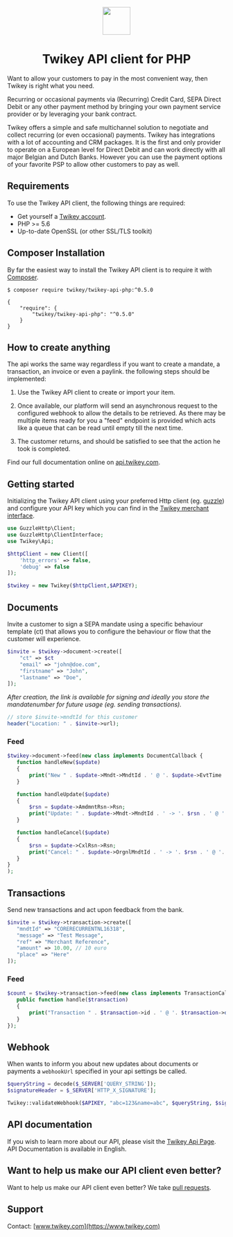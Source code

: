 <p align="center">
  <img src="https://cdn.twikey.com/img/logo.png" height="64"/>
</p>
<h1 align="center">Twikey API client for PHP</h1>

Want to allow your customers to pay in the most convenient way, then Twikey is right what you need.

Recurring or occasional payments via (Recurring) Credit Card, SEPA Direct Debit or any other payment method by bringing 
your own payment service provider or by leveraging your bank contract.

Twikey offers a simple and safe multichannel solution to negotiate and collect recurring (or even occasional) payments.
Twikey has integrations with a lot of accounting and CRM packages. It is the first and only provider to operate on a
European level for Direct Debit and can work directly with all major Belgian and Dutch Banks. However you can use the
payment options of your favorite PSP to allow other customers to pay as well.

## Requirements ##

To use the Twikey API client, the following things are required:

+ Get yourself a [Twikey account](https://www.twikey.com).
+ PHP >= 5.6
+ Up-to-date OpenSSL (or other SSL/TLS toolkit)

## Composer Installation ##

By far the easiest way to install the Twikey API client is to require it
with [Composer](http://getcomposer.org/doc/00-intro.md).

    $ composer require twikey/twikey-api-php:^0.5.0

    {
        "require": {
            "twikey/twikey-api-php": "^0.5.0"
        }
    }

## How to create anything ##

The api works the same way regardless if you want to create a mandate, a transaction, an invoice or even a paylink.
the following steps should be implemented:

1. Use the Twikey API client to create or import your item.

2. Once available, our platform will send an asynchronous request to the configured webhook
   to allow the details to be retrieved. As there may be multiple items ready for you a "feed" endpoint is provided
   which acts like a queue that can be read until empty till the next time.

3. The customer returns, and should be satisfied to see that the action he took is completed.

Find our full documentation online on [api.twikey.com](https://api.twikey.com).

## Getting started ##

Initializing the Twikey API client using your preferred Http client (eg. [guzzle](https://docs.guzzlephp.org/en/stable/)) 
and configure your API key which you can find in the [Twikey merchant interface](https://www.twikey.com).

```php
use GuzzleHttp\Client;
use GuzzleHttp\ClientInterface;
use Twikey\Api;

$httpClient = new Client([
    'http_errors' => false,
    'debug' => false
]);

$twikey = new Twikey($httpClient,$APIKEY);
``` 

## Documents

Invite a customer to sign a SEPA mandate using a specific behaviour template (ct) that allows you to configure 
the behaviour or flow that the customer will experience.

```php
$invite = $twikey->document->create([
    "ct" => $ct
    "email" => "john@doe.com",
    "firstname" => "John",
    "lastname" => "Doe",
]);
```

_After creation, the link is available for signing and ideally you store the mandatenumber for future usage (eg. sending transactions)._

```php
// store $invite->mndtId for this customer
header("Location: " . $invite->url);
```

### Feed

```php 
$twikey->document->feed(new class implements DocumentCallback {
   function handleNew($update)
   {
       print("New " . $update->Mndt->MndtId . ' @ '. $update->EvtTime . "\n");
   }

   function handleUpdate($update)
   {
       $rsn = $update->AmdmntRsn->Rsn;
       print("Update: " . $update->Mndt->MndtId . ' -> '. $rsn . ' @ '. $update->EvtTime . "\n");
   }

   function handleCancel($update)
   {
       $rsn = $update->CxlRsn->Rsn;
       print("Cancel: " . $update->OrgnlMndtId . ' -> '. $rsn . ' @ '. $update->EvtTime . "\n");
   }
}
);
```

## Transactions

Send new transactions and act upon feedback from the bank.

```php
$invite = $twikey->transaction->create([
   "mndtId" => "CORERECURRENTNL16318",
   "message" => "Test Message",
   "ref" => "Merchant Reference",
   "amount" => 10.00, // 10 euro
   "place" => "Here"
]);
```

### Feed

```php 
$count = $twikey->transaction->feed(new class implements TransactionCallback{
   public function handle($transaction)
   {
       print("Transaction " . $transaction->id . ' @ '. $transaction->date . ' has '. $transaction->state . "\n");
   }
});
```

## Webhook ##

When wants to inform you about new updates about documents or payments a `webhookUrl` specified in your api settings be called.  

```php
$queryString = decode($_SERVER['QUERY_STRING']);
$signatureHeader = $_SERVER['HTTP_X_SIGNATURE'];

Twikey::validateWebhook($APIKEY, "abc=123&name=abc", $queryString, $signatureHeader);

```

## API documentation ##

If you wish to learn more about our API, please visit the [Twikey Api Page](https://api.twikey.com).
API Documentation is available in English.

## Want to help us make our API client even better? ##

Want to help us make our API client even better? We
take [pull requests](https://github.com/twikey/twikey-api-php/pulls). 

## Support ##

Contact: [www.twikey.com](https://www.twikey.com)
